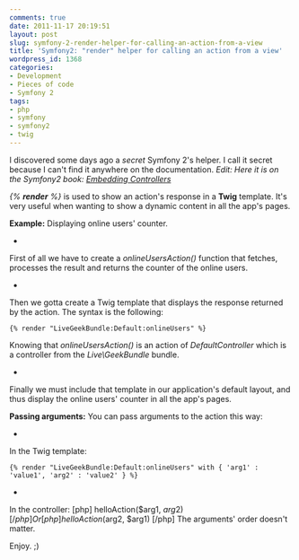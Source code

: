 ```yaml
---
comments: true
date: 2011-11-17 20:19:51
layout: post
slug: symfony-2-render-helper-for-calling-an-action-from-a-view
title: 'Symfony2: "render" helper for calling an action from a view'
wordpress_id: 1368
categories:
- Development
- Pieces of code
- Symfony 2
tags:
- php
- symfony
- symfony2
- twig
---
```


I discovered some days ago a _secret_ Symfony 2's helper. I call it secret because I can't find it anywhere on the documentation.
_Edit: Here it is on the Symfony2 book: [Embedding Controllers](http://symfony.com/doc/2.0/book/templating.html#embedding-controllers)_

_{% **render** %}_ is used to show an action's response in a **Twig** template. It's very useful when wanting to show a dynamic content in all the app's pages.

**Example:** Displaying online users' counter.





  * 
First of all we have to create a _onlineUsersAction()_ function that fetches, processes the result and returns the counter of the online users.




  * 
Then we gotta create a Twig template that displays the response returned by the action. The syntax is the following: 
    
    {% render "LiveGeekBundle:Default:onlineUsers" %}


Knowing that _onlineUsersAction()_ is an action of _DefaultController_ which is a controller from the _Live\GeekBundle_ bundle.




  * 
Finally we must include that template in our application's default layout, and thus display the online users' counter in all the app's pages.





**Passing arguments:**
You can pass arguments to the action this way:




  * 
In the Twig template:

    
    {% render "LiveGeekBundle:Default:onlineUsers" with { 'arg1' : 'value1', 'arg2' : 'value2' } %}






  * 
In the controller: 
[php]
helloAction($arg1, $arg2) 
[/php]
Or
[php]
helloAction($arg2, $arg1)
[/php]
The arguments' order doesn't matter.


Enjoy. ;)
